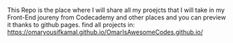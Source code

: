This Repo is the place where I will share all my proejcts that I will take in my Front-End joureny from Codecademy and other places and you can preview it thanks to github pages. 
find all projects in: https://omaryousifkamal.github.io/OmarIsAwesomeCodes.github.io/
